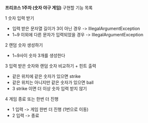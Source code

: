 **프리코스 1주차 (숫자 야구 게임)**
구현할 기능 목록

1 숫자 입력 받기
- 입력 받은 문자열 길이가 3이 아닌 경우 -> IllegalArgumentException
- 1~9 이외에 다른 문자가 입력되었을 경우 -> IllegalArgumentException

2 랜덤 숫자 생성하기
- 1~9사이 숫자 3개를 생성한다

3 입력 받은 숫자와 랜덤 숫자 비교하기 + 힌트 출력
- 같은 위치에 같은 숫자가 있으면 strike
- 같은 위치는 아니지만 같은 숫자가 있으면 ball
- 3 strike 이면 더 이상 숫자 입력 받지 않기

4 게임 종료 또는 한번 더 진행
- 1 입력 -> 게임 한번 더 진행 (1번으로 이동)
- 2 입력 -> 종료
